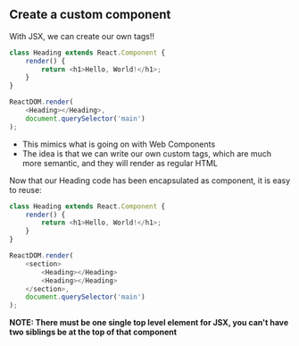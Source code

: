 ## Create a custom component

With JSX, we can create our own tags!!

```JavaScript
class Heading extends React.Component {
    render() {
        return <h1>Hello, World!</h1>;
    }
}

ReactDOM.render(
    <Heading></Heading>,
    document.querySelector('main')
);
```

- This mimics what is going on with Web Components
- The idea is that we can write our own custom tags, which are much more semantic, and they will render as regular HTML

Now that our Heading code has been encapsulated as component, it is easy to reuse:

```JavaScript
class Heading extends React.Component {
    render() {
        return <h1>Hello, World!</h1>;
    }
}

ReactDOM.render(
    <section>
        <Heading></Heading>
        <Heading></Heading>
    </section>,
    document.querySelector('main')
);
```

**NOTE: There must be one single top level element for JSX, you can't have two siblings be at the top of that component**
